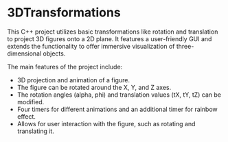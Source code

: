 # 3DTransformations
This C++ project utilizes basic transformations like rotation and translation to project 3D figures onto a 2D plane. It features a user-friendly GUI and extends the functionality to offer immersive visualization of three-dimensional objects.

The main features of the project include:
- 3D projection and animation of a figure.
- The figure can be rotated around the X, Y, and Z axes.
- The rotation angles (alpha, phi) and translation values (tX, tY, tZ) can be modified.
- Four timers for different animations and an additional timer for rainbow effect.
- Allows for user interaction with the figure, such as rotating and translating it.
